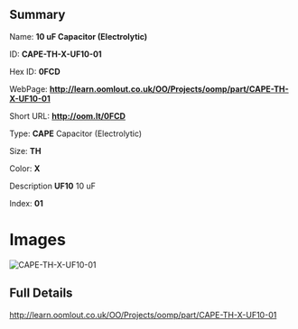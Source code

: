 

## Summary
 
Name: __10 uF Capacitor (Electrolytic)__

ID: __CAPE-TH-X-UF10-01__

Hex ID: __0FCD__

WebPage: __http://learn.oomlout.co.uk/OO/Projects/oomp/part/CAPE-TH-X-UF10-01__

Short URL: __http://oom.lt/0FCD__


Type: __CAPE__ Capacitor (Electrolytic) 

Size: __TH__  

Color: __X__  

Description __UF10__ 10 uF 

Index: __01__


 # Images
![CAPE-TH-X-UF10-01](http://oomlout.com/oomp-gen/parts/CAPE-TH-X-UF10-01/CAPE-TH-X-UF10-01_420.jpg)



 ## Full Details

 http://learn.oomlout.co.uk/OO/Projects/oomp/part/CAPE-TH-X-UF10-01














